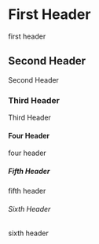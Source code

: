 # First Header
first header
## Second Header
Second Header
### Third Header
Third Header
#### Four Header
four header
##### Fifth Header
fifth header
###### Sixth Header
sixth header
